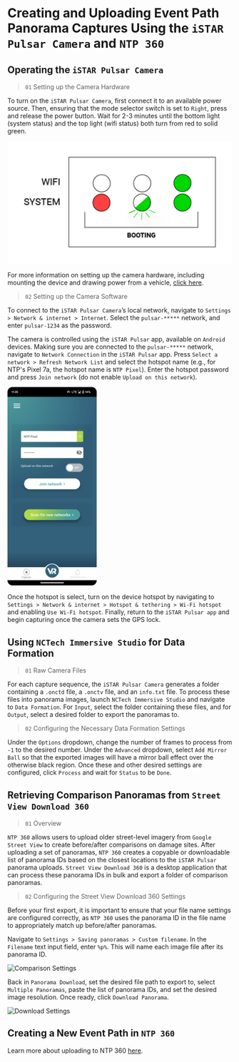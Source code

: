 # Creating and Uploading Event Path Panorama Captures Using the ```iSTAR Pulsar Camera``` and ```NTP 360```

## Operating the ```iSTAR Pulsar Camera```

> ```01``` Setting up the Camera Hardware

To turn on the ```iSTAR Pulsar Camera```, first connect it to an available power source. Then, ensuring that the mode selector switch is set to ```Right```, press and release the power button. Wait for 2-3 minutes until the bottom light (system status) and the top light (wifi status) both turn from red to solid green.

![Camera Lights](../assets/images/boot_lights.png)

For more information on setting up the camera hardware, including mounting the device and drawing power from a vehicle, [click here](https://istarpulsar.zendesk.com/hc/en-us/articles/360001997054-How-to-use-iSTAR-Pulsar).

> ```02``` Setting up the Camera Software

To connect to the ```iSTAR Pulsar Camera```’s local network, navigate to ```Settings > Network & internet > Internet```. Select the ```pulsar-*****``` network, and enter ```pulsar-1234``` as the password.

The camera is controlled using the ```iSTAR Pulsar``` app, available on ```Android``` devices. Making sure you are connected to the ```pulsar-*****``` network, navigate to ```Network Connection``` in the ```iSTAR Pulsar``` app.  Press ```Select a network > Refresh Network List``` and select the hotspot name (e.g., for NTP's Pixel 7a, the hotspot name is ```NTP Pixel```). Enter the hotspot password and press ```Join network``` (do not enable ```Upload on this network```).

<img width="200" src="../assets/images/pixel-hotspot.png"/>

Once the hotspot is select, turn on the device hotspot by navigating to ```Settings > Network & internet > Hotspot & tethering > Wi-Fi hotspot``` and enabling ```Use Wi-Fi hotspot```. Finally, return to the ```iSTAR Pulsar app``` and begin capturing once the camera sets the GPS lock.

## Using ```NCTech Immersive Studio``` for Data Formation

> ```01``` Raw Camera Files

For each capture sequence, the ```iSTAR Pulsar Camera``` generates a folder containing a ```.onctd``` file, a ```.onctv``` file, and an ```info.txt``` file. To process these files into panorama images, launch ```NCTech Immersive Studio``` and navigate to ```Data Formation```. For ```Input```, select the folder containing these files, and for ```Output```, select a desired folder to export the panoramas to.

> ```02``` Configuring the Necessary Data Formation Settings

Under the ```Options``` dropdown, change the number of frames to process from ```-1``` to the desired number. Under the ```Advanced``` dropdown, select ```Add Mirror Ball``` so that the exported images will have a mirror ball effect over the otherwise black region. Once these and other desired settings are configured, click ```Process``` and wait for ```Status``` to be ```Done```.

## Retrieving Comparison Panoramas from ```Street View Download 360```

> ```01``` Overview

```NTP 360``` allows users to upload older street-level imagery from ```Google Street View``` to create before/after comparisons on damage sites. After uploading a set of panoramas, ```NTP 360``` creates a copyable or downloadable list of panorama IDs based on the closest locations to the ```iSTAR Pulsar``` panorama uploads. ```Street View Download 360``` is a desktop application that can process these panorama IDs in bulk and export a folder of comparison panoramas.

> ```02``` Configuring the Street View Download 360 Settings

Before your first export, it is important to ensure that your file name settings are configured correctly, as ```NTP 360``` uses the panorama ID in the file name to appropriately match up before/after panoramas.

Navigate to ```Settings > Saving panoramas > Custom filename```. In the ```Filename``` text input field, enter ```%p%```. This will name each image file after its panorama ID.

![Comparison Settings](../assets/images/comparison_settings.png)

Back in ```Panorama Download```, set the desired file path to export to, select ```Multiple Panoramas```, paste the list of panorama IDs, and set the desired image resolution. Once ready, click ```Download Panorama```.

![Download Settings](../assets/images/download_settings.png)

## Creating a New Event Path in ```NTP 360```

Learn more about uploading to NTP 360 [here](../README.md/#ntp-360).